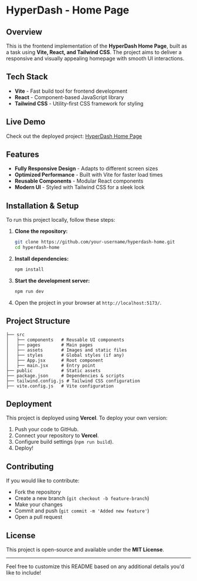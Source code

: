 # HyperDash - Home Page

## Overview
This is the frontend implementation of the **HyperDash Home Page**, built as a task using **Vite, React, and Tailwind CSS**. The project aims to deliver a responsive and visually appealing homepage with smooth UI interactions.

## Tech Stack
- **Vite** - Fast build tool for frontend development
- **React** - Component-based JavaScript library
- **Tailwind CSS** - Utility-first CSS framework for styling

## Live Demo
Check out the deployed project: [HyperDash Home Page](https://hyper-dash-two.vercel.app/)

## Features
- **Fully Responsive Design** - Adapts to different screen sizes
- **Optimized Performance** - Built with Vite for faster load times
- **Reusable Components** - Modular React components
- **Modern UI** - Styled with Tailwind CSS for a sleek look

## Installation & Setup
To run this project locally, follow these steps:

1. **Clone the repository:**
   ```sh
   git clone https://github.com/your-username/hyperdash-home.git
   cd hyperdash-home
   ```
2. **Install dependencies:**
   ```sh
   npm install
   ```
3. **Start the development server:**
   ```sh
   npm run dev
   ```
4. Open the project in your browser at `http://localhost:5173/`.

## Project Structure
```
├── src
│   ├── components   # Reusable UI components
│   ├── pages        # Main pages
│   ├── assets       # Images and static files
│   ├── styles       # Global styles (if any)
│   ├── App.jsx      # Root component
│   ├── main.jsx     # Entry point
├── public           # Static assets
├── package.json     # Dependencies & scripts
├── tailwind.config.js # Tailwind CSS configuration
├── vite.config.js   # Vite configuration
```

## Deployment
This project is deployed using **Vercel**. To deploy your own version:
1. Push your code to GitHub.
2. Connect your repository to **Vercel**.
3. Configure build settings (`npm run build`).
4. Deploy!

## Contributing
If you would like to contribute:
- Fork the repository
- Create a new branch (`git checkout -b feature-branch`)
- Make your changes
- Commit and push (`git commit -m 'Added new feature'`)
- Open a pull request

## License
This project is open-source and available under the **MIT License**.

---

Feel free to customize this README based on any additional details you'd like to include!

